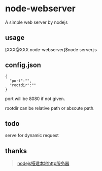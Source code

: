 # node-webserver
A simple web server by nodejs

usage
---------------------------
[XXX@XXX node-webserver]$node server.js

config.json
---------------------------
```
{
  "port":"",
  "rootdir":""
}
```
port will be 8080 if not given.

rootdir can be relative path or absoute path.

todo
-------
serve for dynamic request

thanks
-----------------
>[nodejs搭建本地http服务器](http://www.cnblogs.com/shawn-xie/archive/2013/06/06/3121173.html)
